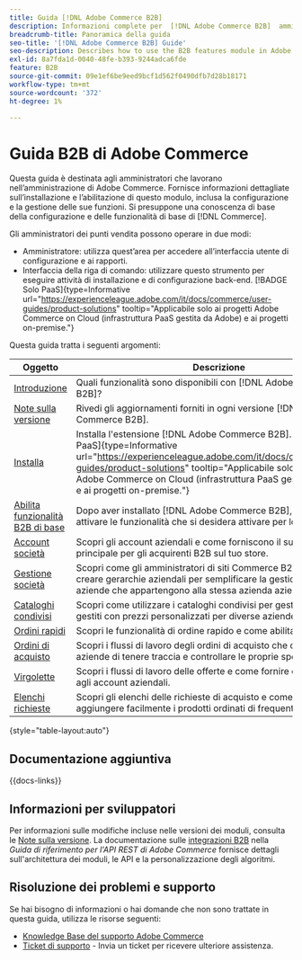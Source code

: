 ```yaml
---
title: Guida [!DNL Adobe Commerce B2B]
description: Informazioni complete per  [!DNL Adobe Commerce B2B]  amministratori, incluse l'installazione e la configurazione.
breadcrumb-title: Panoramica della guida
seo-title: '[!DNL Adobe Commerce B2B] Guide'
seo-description: Describes how to use the B2B features module in Adobe Commerce.
exl-id: 8a7fda1d-0040-48fe-b393-9244adca6fde
feature: B2B
source-git-commit: 09e1ef6be9eed9bcf1d562f0490dfb7d28b18171
workflow-type: tm+mt
source-wordcount: '372'
ht-degree: 1%

---
```


# Guida B2B di Adobe Commerce

Questa guida è destinata agli amministratori che lavorano nell’amministrazione di Adobe Commerce. Fornisce informazioni dettagliate sull’installazione e l’abilitazione di questo modulo, inclusa la configurazione e la gestione delle sue funzioni. Si presuppone una conoscenza di base della configurazione e delle funzionalità di base di [!DNL Commerce].

Gli amministratori dei punti vendita possono operare in due modi:

- Amministratore: utilizza quest’area per accedere all’interfaccia utente di configurazione e ai rapporti.
- Interfaccia della riga di comando: utilizzare questo strumento per eseguire attività di installazione e di configurazione back-end. [!BADGE Solo PaaS]{type=Informative url="https://experienceleague.adobe.com/it/docs/commerce/user-guides/product-solutions" tooltip="Applicabile solo ai progetti Adobe Commerce on Cloud (infrastruttura PaaS gestita da Adobe) e ai progetti on-premise."}

Questa guida tratta i seguenti argomenti:

| Oggetto | Descrizione |
| ------- | ----------- |
| [Introduzione](introduction.md) | Quali funzionalità sono disponibili con [!DNL Adobe Commerce B2B]? |
| [Note sulla versione](release-notes.md) | Rivedi gli aggiornamenti forniti in ogni versione [!DNL Adobe Commerce B2B]. |
| [Installa](install.md) | Installa l&#39;estensione [!DNL Adobe Commerce B2B]. [!BADGE Solo PaaS]{type=Informative url="https://experienceleague.adobe.com/it/docs/commerce/user-guides/product-solutions" tooltip="Applicabile solo ai progetti Adobe Commerce on Cloud (infrastruttura PaaS gestita da Adobe) e ai progetti on-premise."} |
| [Abilita funzionalità B2B di base](enable-basic-features.md) | Dopo aver installato [!DNL Adobe Commerce B2B], è necessario attivare le funzionalità che si desidera attivare per lo store. |
| [Account società](account-companies.md) | Scopri gli account aziendali e come forniscono il supporto principale per gli acquirenti B2B sul tuo store. |
| [Gestione società](manage-companies.md) | Scopri come gli amministratori di siti Commerce B2B possono creare gerarchie aziendali per semplificare la gestione di più aziende che appartengono alla stessa azienda aziendale. |
| [Cataloghi condivisi](catalog-shared.md) | Scopri come utilizzare i cataloghi condivisi per gestire i cataloghi gestiti con prezzi personalizzati per diverse aziende. |
| [Ordini rapidi](quick-order.md) | Scopri le funzionalità di ordine rapido e come abilitarle per i clienti. |
| [Ordini di acquisto](purchase-order-flow.md) | Scopri i flussi di lavoro degli ordini di acquisto che consentono alle aziende di tenere traccia e controllare le proprie spese. |
| [Virgolette](quotes.md) | Scopri i flussi di lavoro delle offerte e come fornire questo servizio agli account aziendali. |
| [Elenchi richieste](requisition-lists.md) | Scopri gli elenchi delle richieste di acquisto e come utilizzarli per aggiungere facilmente i prodotti ordinati di frequente al carrello. |

{style="table-layout:auto"}

## Documentazione aggiuntiva

{{docs-links}}

## Informazioni per sviluppatori

Per informazioni sulle modifiche incluse nelle versioni dei moduli, consulta le [Note sulla versione](release-notes.md). La documentazione sulle [integrazioni B2B](https://developer.adobe.com/commerce/webapi/rest/b2b/) nella _Guida di riferimento per l&#39;API REST di Adobe Commerce_ fornisce dettagli sull&#39;architettura dei moduli, le API e la personalizzazione degli algoritmi.

## Risoluzione dei problemi e supporto

Se hai bisogno di informazioni o hai domande che non sono trattate in questa guida, utilizza le risorse seguenti:

- [Knowledge Base del supporto Adobe Commerce](https://experienceleague.adobe.com/docs/commerce-knowledge-base/kb/overview.html?lang=it)
- [Ticket di supporto](https://experienceleague.adobe.com/docs/commerce-knowledge-base/kb/help-center-guide/magento-help-center-user-guide.html?lang=it#submit-ticket) - Invia un ticket per ricevere ulteriore assistenza.
